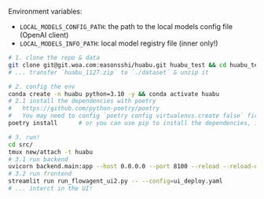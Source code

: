 
Environment variables:
- `LOCAL_MODELS_CONFIG_PATH`: the path to the local models config file (OpenAI client)
- `LOCAL_MODELS_INFO_PATH`: local model registry file (inner only!)

```sh
# 1. clone the repo & data
git clone git@git.woa.com:easonsshi/huabu.git huabu_test && cd huabu_test
# ... transfer `huabu_1127.zip` to `./dataset` & unzip it

# 2. config the env
conda create -n huabu python=3.10 -y && conda activate huabu
# 2.1 install the dependencies with poetry
#   https://github.com/python-poetry/poetry
#   You may need to config `poetry config virtualenvs.create false` first
poetry install      # or you can use pip to install the dependencies, if you like

# 3. run!
cd src/
tmux new/attach -t huabu
# 3.1 run backend
uvicorn backend.main:app --host 0.0.0.0 --port 8100 --reload --reload-dir ./backend
# 3.2 run frontend
streamlit run run_flowagent_ui2.py -- --config=ui_deploy.yaml
# ... interct in the UI!
```
